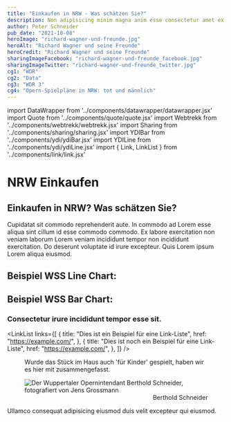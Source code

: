 ```yaml
---
title: "Einkaufen in NRW - Was schätzen Sie?"
description: Non adipisicing minim magna anim esse consectetur amet ex dolore amet veniam.
author: Peter Schneider
pub_date: "2021-10-08"
heroImage: "richard-wagner-und-freunde.jpg"
heroAlt: "Richard Wagner und seine Freunde"
heroCredit: "Richard Wagner und seine Freunde"
sharingImageFacebook: "richard-wagner-und-freunde_facebook.jpg"
sharingImageTwitter: "richard-wagner-und-freunde_twitter.jpg"
cg1: "WDR"
cg2: "Data"
cg3: "WDR 3"
cg4: "Opern-Spielpläne in NRW: tot und männlich"
---
```


import DataWrapper from '../components/datawrapper/datawrapper.jsx'
import Quote from '../components/quote/quote.jsx'
import Webtrekk from '../components/webtrekk/webtrekk.jsx'
import Sharing from '../components/sharing/sharing.jsx'
import YDIBar from '../components/ydi/ydiBar.jsx'
import YDILine from '../components/ydi/ydiLine.jsx'
import { Link, LinkList } from '../components/link/link.jsx'

# NRW Einkaufen

## Einkaufen in NRW? Was schätzen Sie?

Cupidatat sit commodo reprehenderit aute. In commodo ad Lorem esse aliqua sint cillum id esse commodo commodo. Ex labore exercitation non veniam laborum Lorem veniam incididunt tempor non incididunt exercitation. Do deserunt voluptate id irure excepteur. Quis Lorem ipsum Lorem aliqua eiusmod.

## Beispiel WSS Line Chart:

<YDILine name="line"/>

## Beispiel WSS Bar Chart:

<YDIBar name="bar"/>


### Consectetur irure incididunt tempor esse sit.

<Link title="Dies ist ein Beispiel für einen einzelnen Link" href="https://example.com/" />

<LinkList links={[
    {
        title: "Dies ist ein Beispiel für eine Link-Liste",
        href: "https://example.com/",
    },
    {
        title: "Dies ist noch ein Beispiel für eine Link-Liste",
        href: "https://example.com/",
    },
]} />

<figure role="group">
    <figcaption>Wurde das Stück im Haus auch 'für Kinder' gespielt, haben wir es hier mit zusammengefasst.</figcaption>
    <DataWrapper
        alt="76 mal wurde die Zauberflöte 2018/2019 in NRW aufgeführt, gefolgt von Hänsel und Gretel mit 34 Aufführungen."
        title="Zauberflöte vor Hänsel und Gretel"
        src="//datawrapper.dwcdn.net/azwpu/7/"
    />
</figure>

<figure role="group">
    <img src="berthold-schneider-credit-jens-grossmann.jpg" alt="Der Wuppertaler Opernintendant Berthold Schneider, fotografiert von Jens Grossmann" />
    <figcaption style="text-align: end;">Berthold Schneider</figcaption>
</figure>

<Quote author="Hambone Fakenamington">Ullamco consequat adipisicing eiusmod duis velit excepteur qui eiusmod.</Quote>

<Sharing twitter facebook mail whatsapp telegram reddit xing linkedin />
